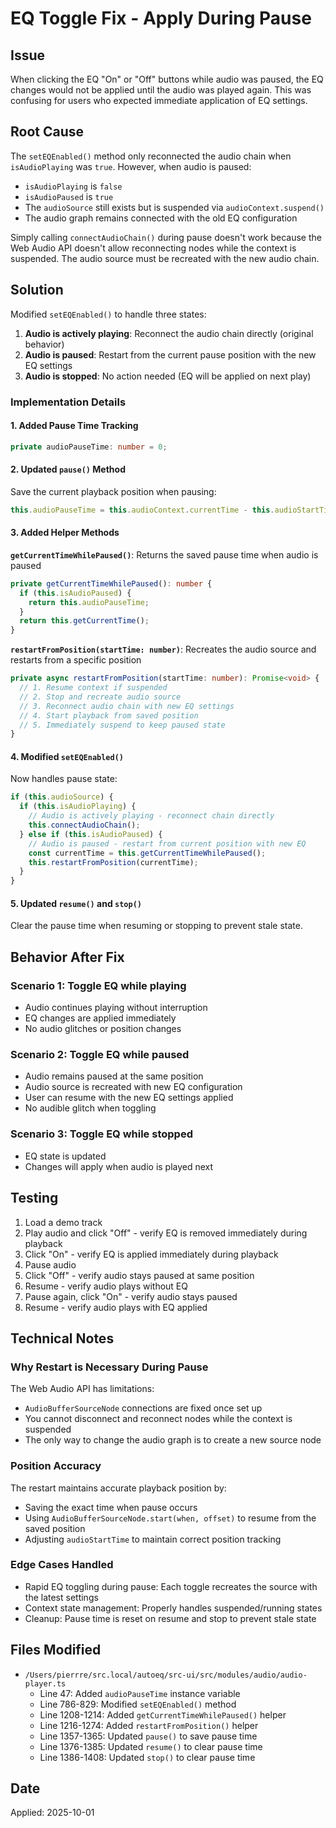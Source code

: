 # EQ Toggle Fix - Apply During Pause

## Issue

When clicking the EQ "On" or "Off" buttons while audio was paused, the EQ changes would not be applied until the audio was played again. This was confusing for users who expected immediate application of EQ settings.

## Root Cause

The `setEQEnabled()` method only reconnected the audio chain when `isAudioPlaying` was `true`. However, when audio is paused:

- `isAudioPlaying` is `false`
- `isAudioPaused` is `true`
- The `audioSource` still exists but is suspended via `audioContext.suspend()`
- The audio graph remains connected with the old EQ configuration

Simply calling `connectAudioChain()` during pause doesn't work because the Web Audio API doesn't allow reconnecting nodes while the context is suspended. The audio source must be recreated with the new audio chain.

## Solution

Modified `setEQEnabled()` to handle three states:

1. **Audio is actively playing**: Reconnect the audio chain directly (original behavior)
2. **Audio is paused**: Restart from the current pause position with the new EQ settings
3. **Audio is stopped**: No action needed (EQ will be applied on next play)

### Implementation Details

#### 1. Added Pause Time Tracking

```typescript
private audioPauseTime: number = 0;
```

#### 2. Updated `pause()` Method

Save the current playback position when pausing:

```typescript
this.audioPauseTime = this.audioContext.currentTime - this.audioStartTime;
```

#### 3. Added Helper Methods

**`getCurrentTimeWhilePaused()`**: Returns the saved pause time when audio is paused

```typescript
private getCurrentTimeWhilePaused(): number {
  if (this.isAudioPaused) {
    return this.audioPauseTime;
  }
  return this.getCurrentTime();
}
```

**`restartFromPosition(startTime: number)`**: Recreates the audio source and restarts from a specific position

```typescript
private async restartFromPosition(startTime: number): Promise<void> {
  // 1. Resume context if suspended
  // 2. Stop and recreate audio source
  // 3. Reconnect audio chain with new EQ settings
  // 4. Start playback from saved position
  // 5. Immediately suspend to keep paused state
}
```

#### 4. Modified `setEQEnabled()`

Now handles pause state:

```typescript
if (this.audioSource) {
  if (this.isAudioPlaying) {
    // Audio is actively playing - reconnect chain directly
    this.connectAudioChain();
  } else if (this.isAudioPaused) {
    // Audio is paused - restart from current position with new EQ
    const currentTime = this.getCurrentTimeWhilePaused();
    this.restartFromPosition(currentTime);
  }
}
```

#### 5. Updated `resume()` and `stop()`

Clear the pause time when resuming or stopping to prevent stale state.

## Behavior After Fix

### Scenario 1: Toggle EQ while playing

- Audio continues playing without interruption
- EQ changes are applied immediately
- No audio glitches or position changes

### Scenario 2: Toggle EQ while paused

- Audio remains paused at the same position
- Audio source is recreated with new EQ configuration
- User can resume with the new EQ settings applied
- No audible glitch when toggling

### Scenario 3: Toggle EQ while stopped

- EQ state is updated
- Changes will apply when audio is played next

## Testing

1. Load a demo track
2. Play audio and click "Off" - verify EQ is removed immediately during playback
3. Click "On" - verify EQ is applied immediately during playback
4. Pause audio
5. Click "Off" - verify audio stays paused at same position
6. Resume - verify audio plays without EQ
7. Pause again, click "On" - verify audio stays paused
8. Resume - verify audio plays with EQ applied

## Technical Notes

### Why Restart is Necessary During Pause

The Web Audio API has limitations:

- `AudioBufferSourceNode` connections are fixed once set up
- You cannot disconnect and reconnect nodes while the context is suspended
- The only way to change the audio graph is to create a new source node

### Position Accuracy

The restart maintains accurate playback position by:

- Saving the exact time when pause occurs
- Using `AudioBufferSourceNode.start(when, offset)` to resume from the saved position
- Adjusting `audioStartTime` to maintain correct position tracking

### Edge Cases Handled

- Rapid EQ toggling during pause: Each toggle recreates the source with the latest settings
- Context state management: Properly handles suspended/running states
- Cleanup: Pause time is reset on resume and stop to prevent stale state

## Files Modified

- `/Users/pierrre/src.local/autoeq/src-ui/src/modules/audio/audio-player.ts`
  - Line 47: Added `audioPauseTime` instance variable
  - Line 786-829: Modified `setEQEnabled()` method
  - Line 1208-1214: Added `getCurrentTimeWhilePaused()` helper
  - Line 1216-1274: Added `restartFromPosition()` helper
  - Line 1357-1365: Updated `pause()` to save pause time
  - Line 1376-1385: Updated `resume()` to clear pause time
  - Line 1386-1408: Updated `stop()` to clear pause time

## Date

Applied: 2025-10-01
